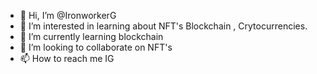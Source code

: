 - 👋 Hi, I’m @IronworkerG
- 👀 I’m interested in learning about NFT's Blockchain , Crytocurrencies.
- 🌱 I’m currently learning blockchain
- 💞️ I’m looking to collaborate on NFT's
- 📫 How to reach me IG

<!---
IronworkerG/IronworkerG is a ✨ special ✨ repository because its `README.md` (this file) appears on your GitHub profile.
You can click the Preview link to take a look at your changes.
--->

